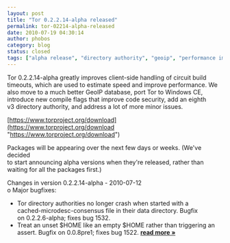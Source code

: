 ```yaml
---
layout: post
title: "Tor 0.2.2.14-alpha released"
permalink: tor-02214-alpha-released
date: 2010-07-19 04:30:14
author: phobos
category: blog
status: closed
tags: ["alpha release", "directory authority", "geoip", "performance improvements"]
---
```


Tor 0.2.2.14-alpha greatly improves client-side handling of circuit build  
 timeouts, which are used to estimate speed and improve performance. We  
 also move to a much better GeoIP database, port Tor to Windows CE,  
 introduce new compile flags that improve code security, add an eighth  
 v3 directory authority, and address a lot of more minor issues.

[https://www.torproject.org/download](https://www.torproject.org/download "https://www.torproject.org/download")

Packages will be appearing over the next few days or weeks. (We've decided  
 to start announcing alpha versions when they're released, rather than  
 waiting for all the packages first.)

Changes in version 0.2.2.14-alpha - 2010-07-12  
 o Major bugfixes:  
 - Tor directory authorities no longer crash when started with a  
 cached-microdesc-consensus file in their data directory. Bugfix  
 on 0.2.2.6-alpha; fixes bug 1532.  
 - Treat an unset \$HOME like an empty \$HOME rather than triggering an  
 assert. Bugfix on 0.0.8pre1; fixes bug 1522. [**read more »**](https://blog.torproject.org/blog/tor-02214-alpha-released)
